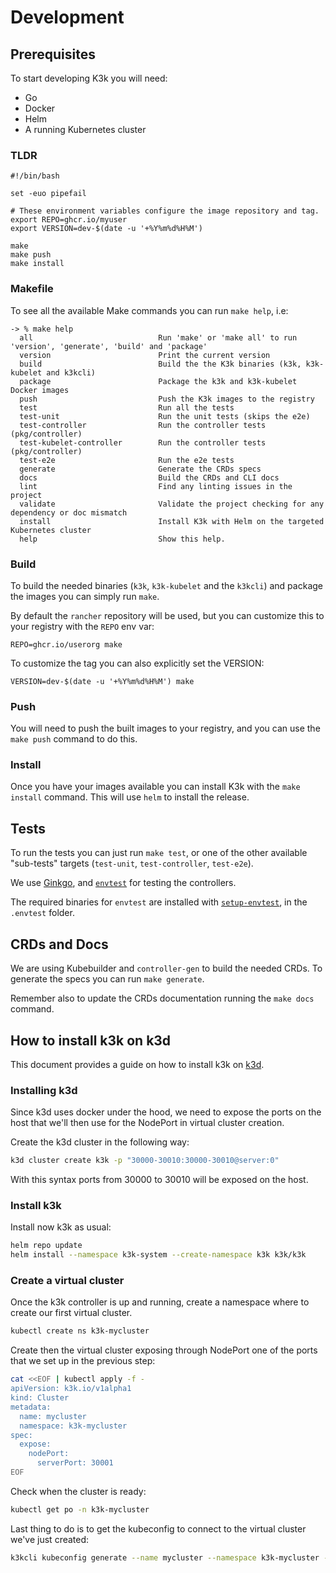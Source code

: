 # Development


## Prerequisites

To start developing K3k you will need:

- Go
- Docker
- Helm
- A running Kubernetes cluster


### TLDR

```shell
#!/bin/bash

set -euo pipefail

# These environment variables configure the image repository and tag.
export REPO=ghcr.io/myuser
export VERSION=dev-$(date -u '+%Y%m%d%H%M')

make
make push
make install
```

### Makefile

To see all the available Make commands you can run `make help`, i.e:

```
-> % make help
  all                            Run 'make' or 'make all' to run 'version', 'generate', 'build' and 'package'
  version                        Print the current version
  build                          Build the the K3k binaries (k3k, k3k-kubelet and k3kcli)
  package                        Package the k3k and k3k-kubelet Docker images
  push                           Push the K3k images to the registry
  test                           Run all the tests
  test-unit                      Run the unit tests (skips the e2e)
  test-controller                Run the controller tests (pkg/controller)
  test-kubelet-controller        Run the controller tests (pkg/controller)
  test-e2e                       Run the e2e tests
  generate                       Generate the CRDs specs
  docs                           Build the CRDs and CLI docs
  lint                           Find any linting issues in the project
  validate                       Validate the project checking for any dependency or doc mismatch
  install                        Install K3k with Helm on the targeted Kubernetes cluster
  help                           Show this help.
```

### Build

To build the needed binaries (`k3k`, `k3k-kubelet` and the `k3kcli`) and package the images you can simply run `make`.

By default the `rancher` repository will be used, but you can customize this to your registry with the `REPO` env var:

```
REPO=ghcr.io/userorg make
```

To customize the tag you can also explicitly set the VERSION:

```
VERSION=dev-$(date -u '+%Y%m%d%H%M') make
```


### Push

You will need to push the built images to your registry, and you can use the `make push` command to do this.


### Install

Once you have your images available you can install K3k with the `make install` command. This will use `helm` to install the release.


## Tests

To run the tests you can just run `make test`, or one of the other available "sub-tests" targets (`test-unit`, `test-controller`, `test-e2e`).

We use [Ginkgo](https://onsi.github.io/ginkgo/), and [`envtest`](https://book.kubebuilder.io/reference/envtest) for testing the controllers.

The required binaries for `envtest` are installed with [`setup-envtest`](https://pkg.go.dev/sigs.k8s.io/controller-runtime/tools/setup-envtest), in the `.envtest` folder.


## CRDs and Docs

We are using Kubebuilder and `controller-gen` to build the needed CRDs. To generate the specs you can run `make generate`.

Remember also to update the CRDs documentation running the `make docs` command.

## How to install k3k on k3d

This document provides a guide on how to install k3k on [k3d](https://k3d.io).

### Installing k3d

Since k3d uses docker under the hood, we need to expose the ports on the host that we'll then use for the NodePort in virtual cluster creation.

Create the k3d cluster in the following way:

```bash
k3d cluster create k3k -p "30000-30010:30000-30010@server:0"
```

With this syntax ports from 30000 to 30010 will be exposed on the host.

### Install k3k

Install now k3k as usual:

```bash
helm repo update
helm install --namespace k3k-system --create-namespace k3k k3k/k3k
```

### Create a virtual cluster

Once the k3k controller is up and running, create a namespace where to create our first virtual cluster.

```bash
kubectl create ns k3k-mycluster
```

Create then the virtual cluster exposing through NodePort one of the ports that we set up in the previous step:

```bash
cat <<EOF | kubectl apply -f -
apiVersion: k3k.io/v1alpha1
kind: Cluster
metadata:
  name: mycluster
  namespace: k3k-mycluster
spec:    
  expose:
    nodePort:
      serverPort: 30001
EOF
```

Check when the cluster is ready:

```bash
kubectl get po -n k3k-mycluster
```

Last thing to do is to get the kubeconfig to connect to the virtual cluster we've just created:

```bash
k3kcli kubeconfig generate --name mycluster --namespace k3k-mycluster --kubeconfig-server localhost:30001
```
